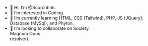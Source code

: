 - 👋 Hi, I’m @Scorchhhh.
- 👀 I’m interested in Coding.
- 🌱 I’m currently learning HTML, CSS (Tailwind), PHP, JS (JQuery), Database (MySql), and Phyton.
- 💞️ I’m looking to collaborate on Society.<br>
  Magnum Opus.<br>
  resolve().
  

<!---
Scorchhhh/Scorchhhh is a ✨ special ✨ repository because its `README.md` (this file) appears on your GitHub profile.
You can click the Preview link to take a look at your changes.
--->

